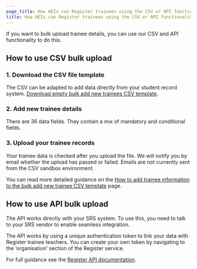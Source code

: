 ```yaml
---
page_title: How HEIs can Register trainees using the CSV or API functionality
title: How HEIs can Register trainees using the CSV or API functionality
---
```


If you want to bulk upload trainee details, you can use our CSV and API functionality to do this.  
 
 
## How to use CSV bulk upload 

### 1. Download the CSV file template 

The CSV can be adapted to add data directly from your student record system. [Download empty bulk add new trainees CSV template](/bulk-update/add-trainees/empty-template.csv).

### 2. Add new trainee details 

There are 36 data fields. They contain a mix of mandatory and conditional fields. 

### 3. Upload your trainee records 

Your trainee data is checked after you upload the file. We will notify you by email whether the upload has passed or failed. Emails are not currently sent from the CSV sandbox environment. 

You can read more detailed guidance on the [How to add trainee information to the bulk add new trainee CSV template](/csv-docs/#how-to-add-trainee-information-to-the-bulk-add-new-trainee-csv-template) page. 
 

## How to use API bulk upload 

The API works directly with your SRS system. To use this, you need to talk to your SRS vendor to enable seamless integration.  

The API works by using a unique authentication token to link your data with Register trainee teachers. You can create your own token by navigating to the ‘organisation’ section of the Register service. 

For full guidance see the [Register API documentation](/api-docs/#register-api-documentation).
